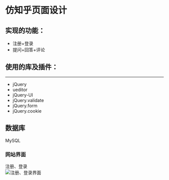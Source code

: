 仿知乎页面设计
==
实现的功能：
--
* 注册+登录
* 提问+回答+评论<br/>
## 使用的库及插件：
------------
* jQuery
* ueditor
* jQuery-UI
* jQuery.validate
* jQuery.form
* jQuery.cookie
## 数据库
MySQL
### 网站界面
注册、登录<br/>
![注册、登录界面](http://localhost:8080/zhihu_copy/images/reg.png)




